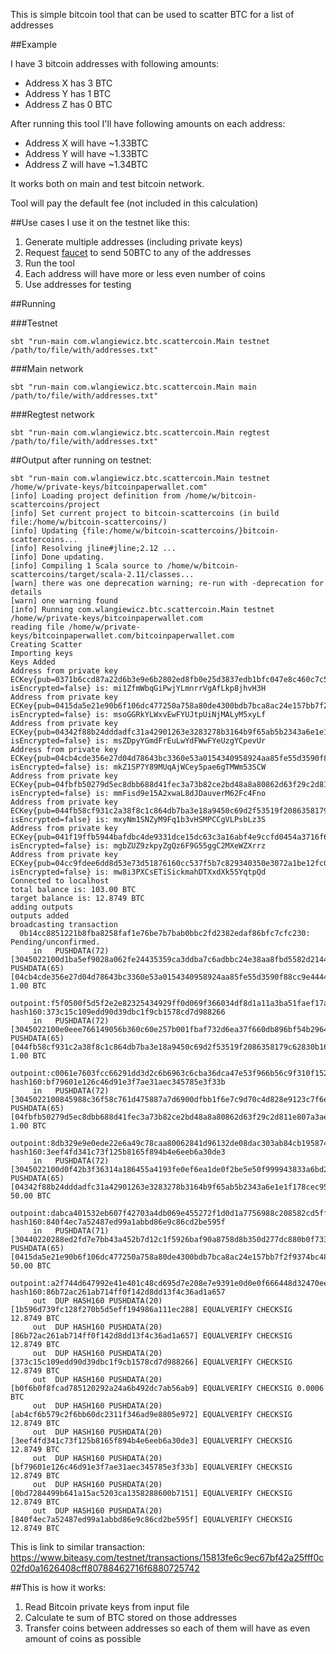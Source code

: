 This is simple bitcoin tool that can be used to scatter BTC for a list of addresses

##Example

I have 3 bitcoin addresses with following amounts:  

* Address X has 3 BTC  
* Address Y has 1 BTC  
* Address Z has 0 BTC  

After running this tool I'll have following amounts on each address:  

* Address X will have ~1.33BTC  
* Address Y will have ~1.33BTC  
* Address Z will have ~1.34BTC  

It works both on main and test bitcoin network.

Tool will pay the default fee (not included in this calculation)

##Use cases
I use it on the testnet like this:
1. Generate multiple addresses (including private keys)
2. Request [faucet](http://tpfaucet.appspot.com) to send 50BTC to any of the addresses
3. Run the tool
4. Each address will have more or less even number of coins
5. Use addresses for testing

##Running

###Testnet
```
sbt "run-main com.wlangiewicz.btc.scattercoin.Main testnet /path/to/file/with/addresses.txt"
```

###Main network
```
sbt "run-main com.wlangiewicz.btc.scattercoin.Main main /path/to/file/with/addresses.txt"
```

###Regtest network
```
sbt "run-main com.wlangiewicz.btc.scattercoin.Main regtest /path/to/file/with/addresses.txt"
```

##Output after running on testnet:  
```
sbt "run-main com.wlangiewicz.btc.scattercoin.Main testnet /home/w/private-keys/bitcoinpaperwallet.com"
[info] Loading project definition from /home/w/bitcoin-scattercoins/project
[info] Set current project to bitcoin-scattercoins (in build file:/home/w/bitcoin-scattercoins/)
[info] Updating {file:/home/w/bitcoin-scattercoins/}bitcoin-scattercoins...
[info] Resolving jline#jline;2.12 ...
[info] Done updating.
[info] Compiling 1 Scala source to /home/w/bitcoin-scattercoins/target/scala-2.11/classes...
[warn] there was one deprecation warning; re-run with -deprecation for details
[warn] one warning found
[info] Running com.wlangiewicz.btc.scattercoin.Main testnet /home/w/private-keys/bitcoinpaperwallet.com
reading file /home/w/private-keys/bitcoinpaperwallet.com/bitcoinpaperwallet.com
Creating Scatter
Importing keys
Keys Added
Address from private key ECKey{pub=0371b6ccd87a22d6b3e9e6b2802ed8fb0e25d3837edb1bfc047e8c460c7c555003, isEncrypted=false} is: mi1ZfmWbqGiPwjYLmnrrVgAfLkp8jhvH3H
Address from private key ECKey{pub=0415da5e21e90b6f106dc477250a758a80de4300bdb7bca8ac24e157bb7f2f9374bc486437a528b847b3d741f6549369348b00216d6d8d6118fd72c427d32cfe19, isEncrypted=false} is: msoGGRkYLWxvEwFYUJtpUiNjMALyM5xyLf
Address from private key ECKey{pub=04342f88b24dddadfc31a42901263e3283278b3164b9f65ab5b2343a6e1e1f178cec9510e1798b4e61b9777ce398c1ad99b247b7b12febb811d3fb1e6c6cbe8844, isEncrypted=false} is: msZDpyYGmdFrEuLwYdFWwFYeUzgYCpevUr
Address from private key ECKey{pub=04cb4cde356e27d04d78643bc3360e53a0154340958924aa85fe55d3590f88cc9e4444978834775989b00789cf7bf5fdbc709f8cc4338183599fd79da2f42cdef3, isEncrypted=false} is: mkZ1SP7Y89MUqAjWCey5pae6gTMWm53SCW
Address from private key ECKey{pub=04fbfb50279d5ec8dbb688d41fec3a73b82ce2bd48a8a80862d63f29c2d811e807a3ae7cf87c7ccbddac9b91ded46b960b85885910e6d19cb38d982ed5040a3974, isEncrypted=false} is: mmFisd9e15A2xwaL8dJDauverM62Fc4Fno
Address from private key ECKey{pub=044fb58cf931c2a38f8c1c864db7ba3e18a9450c69d2f53519f2086358179c62830b16e6d31f7d1da45015b60f9a991dd0b290f366a27df9aa98e810467389a25c, isEncrypted=false} is: mxyNm1SNZyM9Fq1b3vHSMPCCgVLPsbLz3S
Address from private key ECKey{pub=041f19ffb5944bafdbc4de9331dce15dc63c3a16abf4e9ccfd0454a3716f676500a77bb00cfec0d797d28054b867c498856a13512cfa98a6e2fb331ebcd746255f, isEncrypted=false} is: mgbZUZ9zkpyZgQz6F9G55ggC2MXeWZXrrz
Address from private key ECKey{pub=04cc9fdee6dd8d53e73d51876160cc537f5b7c829340350e3072a1be12fc04a2f61e3bdade101f0350c828df75ee252299fcb8c4e60074831e7e04dc3bf33b392e, isEncrypted=false} is: mw8i3PXCsETiSickmahDTXxdXk55YqtpQd
Connected to localhost
total balance is: 103.00 BTC
target balance is: 12.8749 BTC
adding outputs
outputs added
broadcasting transaction
  0b14cc8851221b8fba8258faf1e76be7b7bab0bbc2fd2382edaf86bfc7cfc230: Pending/unconfirmed.
     in   PUSHDATA(72)[3045022100d1ba5ef9028a062fe24435359ca3ddba7c6adbbc24e38aa8fbd5582d2144855202200b33db11ca569a7176422f9274975dbb4c0e19a351a45fa9e05283efb32ed85b01] PUSHDATA(65)[04cb4cde356e27d04d78643bc3360e53a0154340958924aa85fe55d3590f88cc9e4444978834775989b00789cf7bf5fdbc709f8cc4338183599fd79da2f42cdef3] 1.00 BTC
          outpoint:f5f0500f5d5f2e2e82325434929ff0d069f366034df8d1a11a3ba51faef17a65:1 hash160:373c15c109edd90d39dbc1f9cb1578cd7d988266
     in   PUSHDATA(72)[3045022100e0eee766149056b360c60e257b001fbaf732d6ea37f660db896bf54b29640af80220085fa37b2b6fcd611fd0a2c2183a0608e59ff06fc7babe3c87bda3395902d4e301] PUSHDATA(65)[044fb58cf931c2a38f8c1c864db7ba3e18a9450c69d2f53519f2086358179c62830b16e6d31f7d1da45015b60f9a991dd0b290f366a27df9aa98e810467389a25c] 1.00 BTC
          outpoint:c0061e7603fcc66291dd3d2c6b6963c6cba36dca47e53f966b56c9f310f15257:0 hash160:bf79601e126c46d91e3f7ae31aec345785e3f33b
     in   PUSHDATA(72)[3045022100845988c36f58c761d475887a7d6900dfbb1f6e7c9d70c4d828e9123c7f6e50f90220794d9de4e9ae36f57eae16b647470c5c0ab4a9e10ed63dd579f0774aeda9408d01] PUSHDATA(65)[04fbfb50279d5ec8dbb688d41fec3a73b82ce2bd48a8a80862d63f29c2d811e807a3ae7cf87c7ccbddac9b91ded46b960b85885910e6d19cb38d982ed5040a3974] 1.00 BTC
          outpoint:8db329e9e0ede22e6a49c78caa80062841d96132de08dac303ab84cb19587485:0 hash160:3eef4fd341c73f125b8165f894b4e6eeb6a30de3
     in   PUSHDATA(72)[3045022100d0f42b3f36314a186455a4193fe0ef6ea1de0f2be5e50f999943833a6bd291100220623673eebfaae20f18b21078bd7f61aa37e453dc1f69636402c4acd9209e982201] PUSHDATA(65)[04342f88b24dddadfc31a42901263e3283278b3164b9f65ab5b2343a6e1e1f178cec9510e1798b4e61b9777ce398c1ad99b247b7b12febb811d3fb1e6c6cbe8844] 50.00 BTC
          outpoint:dabca401532eb607f42703a4db069e455272f1d0d1a7756988c208582cd5ff28:1 hash160:840f4ec7a52487ed99a1abbd86e9c86cd2be595f
     in   PUSHDATA(71)[30440220288ed2fd7e7bb43a452b7d12c1f5926baf90a8758d8b350d277dc880b0f733d002204a1ccae4ce59ab45c4dd318f9f02e2a042baa32d813d0c794c332567272762a001] PUSHDATA(65)[0415da5e21e90b6f106dc477250a758a80de4300bdb7bca8ac24e157bb7f2f9374bc486437a528b847b3d741f6549369348b00216d6d8d6118fd72c427d32cfe19] 50.00 BTC
          outpoint:a2f744d647992e41e401c48cd695d7e208e7e9391e0d0e0f666448d32470eec7:0 hash160:86b72ac261ab714ff0f142d8dd13f4c36ad1a657
     out  DUP HASH160 PUSHDATA(20)[1b596d739fc128f270b5d5eff194986a111ec288] EQUALVERIFY CHECKSIG 12.8749 BTC
     out  DUP HASH160 PUSHDATA(20)[86b72ac261ab714ff0f142d8dd13f4c36ad1a657] EQUALVERIFY CHECKSIG 12.8749 BTC
     out  DUP HASH160 PUSHDATA(20)[373c15c109edd90d39dbc1f9cb1578cd7d988266] EQUALVERIFY CHECKSIG 12.8749 BTC
     out  DUP HASH160 PUSHDATA(20)[b0f6b0f8fcad785120292a24a6b492dc7ab56ab9] EQUALVERIFY CHECKSIG 0.0006 BTC
     out  DUP HASH160 PUSHDATA(20)[ab4cf6b579c2f6bb60dc2311f346ad9e8805e972] EQUALVERIFY CHECKSIG 12.8749 BTC
     out  DUP HASH160 PUSHDATA(20)[3eef4fd341c73f125b8165f894b4e6eeb6a30de3] EQUALVERIFY CHECKSIG 12.8749 BTC
     out  DUP HASH160 PUSHDATA(20)[bf79601e126c46d91e3f7ae31aec345785e3f33b] EQUALVERIFY CHECKSIG 12.8749 BTC
     out  DUP HASH160 PUSHDATA(20)[0bd7284499b641a15ac5203ca1358288600b7151] EQUALVERIFY CHECKSIG 12.8749 BTC
     out  DUP HASH160 PUSHDATA(20)[840f4ec7a52487ed99a1abbd86e9c86cd2be595f] EQUALVERIFY CHECKSIG 12.8749 BTC
```

This is link to similar transaction: https://www.biteasy.com/testnet/transactions/15813fe6c9ec67bf42a25fff0c02fd0a1626408cff80788462716f6880725742 

##This is how it works:
1. Read Bitcoin private keys from input file
2. Calculate te sum of BTC stored on those addresses
3. Transfer coins between addresses so each of them will have as even amount of coins as possible

